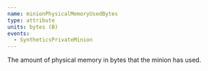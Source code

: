 ```yaml
---
name: minionPhysicalMemoryUsedBytes
type: attribute
units: bytes (B)
events:
  - SyntheticsPrivateMinion
---
```


The amount of physical memory in bytes that the minion has used.